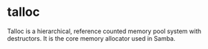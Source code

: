 # talloc
Talloc is a hierarchical, reference counted memory pool system with destructors. It is the core memory allocator used in Samba.

